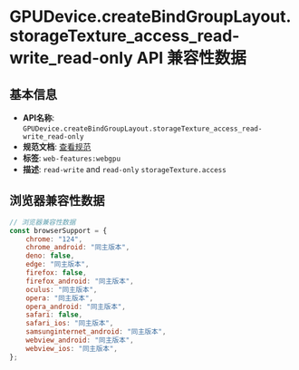 # GPUDevice.createBindGroupLayout.storageTexture_access_read-write_read-only API 兼容性数据

## 基本信息

- **API名称**: `GPUDevice.createBindGroupLayout.storageTexture_access_read-write_read-only`
- **规范文档**: [查看规范](https://gpuweb.github.io/gpuweb/wgsl/#memory-access-mode)
- **标签**: `web-features:webgpu`
- **描述**: <code>read-write</code> and <code>read-only</code> <code>storageTexture.access</code>

## 浏览器兼容性数据

```javascript
// 浏览器兼容性数据
const browserSupport = {
    chrome: "124",
    chrome_android: "同主版本",
    deno: false,
    edge: "同主版本",
    firefox: false,
    firefox_android: "同主版本",
    oculus: "同主版本",
    opera: "同主版本",
    opera_android: "同主版本",
    safari: false,
    safari_ios: "同主版本",
    samsunginternet_android: "同主版本",
    webview_android: "同主版本",
    webview_ios: "同主版本",
};

```

